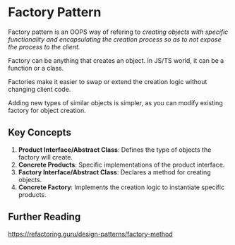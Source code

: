 # Factory Pattern

Factory pattern is an OOPS way of refering to _creating objects with specific
functionality and encapsulating the creation process so as to not expose the
process to the client._

Factory can be anything that creates an object. In JS/TS world, it can be a
function or a class.

Factories make it easier to swap or extend the creation logic without changing
client code.

Adding new types of similar objects is simpler, as you can modify existing factory for
object creation.

## Key Concepts

1. **Product Interface/Abstract Class**: Defines the type of objects the factory
   will create.
2. **Concrete Products**: Specific implementations of the product interface.
3. **Factory Interface/Abstract Class**: Declares a method for creating objects.
4. **Concrete Factory**: Implements the creation logic to instantiate specific
   products.

## Further Reading

https://refactoring.guru/design-patterns/factory-method
